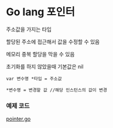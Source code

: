 # Go lang 포인터
주소값을 가지는 타입

할당된 주소에 접근해서 값을 수정할 수 있음

메모리 중복 할당을 막을 수 있음

초기화를 하지 않았을때 기본값은 nil

```
var 변수명 *타입 = 주소값

*변수명 = 변경할 값 //해당 인스턴스의 값이 변경
```

### 예제 코드
[pointer.go](./main/pointer.go)